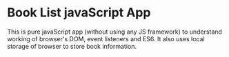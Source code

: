 # Book List javaScript App 
This is pure javaScript app (without using any JS framework) 
to understand working of browser's DOM, event listeners and
ES6. It also uses local storage of browser to store book information.